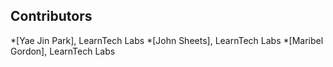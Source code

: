 ## Contributors
*[Yae Jin Park], LearnTech Labs
*[John Sheets], LearnTech Labs
*[Maribel Gordon], LearnTech Labs
